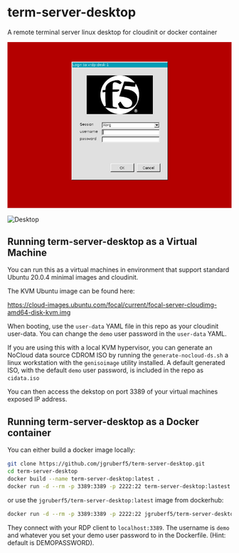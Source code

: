 # term-server-desktop

A remote terminal server linux desktop for cloudinit or docker container

![Login Screen](./assets/login-screen.jpg)

![Desktop](./assets/desktop.png)

## Running term-server-desktop as a Virtual Machine

You can run this as a virtual machines in environment that support standard Ubuntu 20.0.4 minimal images and cloudinit.

The KVM Ubuntu image can be found here:

https://cloud-images.ubuntu.com/focal/current/focal-server-cloudimg-amd64-disk-kvm.img

When booting, use the `user-data` YAML file in this repo as your cloudinit user-data. You can change the `demo` user password in the `user-data` YAML.

If you are using this with a local KVM hypervisor, you can generate an NoCloud data source CDROM ISO by running the `generate-nocloud-ds.sh` a linux workstation with the `genisoimage` utility installed. A default generated ISO, with the default `demo` user password, is included in the repo as `cidata.iso`

You can then access the dekstop on port 3389 of your virtual machines exposed IP address.

## Running term-server-desktop as a Docker container

You can either build a docker image locally:

```bash
git clone https://github.com/jgruberf5/term-server-desktop.git
cd term-server-desktop
docker build --name term-server-desktop:latest .
docker run -d --rm -p 3389:3389 -p 2222:22 term-server-desktop:lastest
```

or use the `jgruberf5/term-server-desktop:latest` image from dockerhub:

```bash
docker run -d --rm -p 3389:3389 -p 2222:22 jgruberf5/term-server-desktop:lastest
```

They connect with your RDP client to `localhost:3389`. The username is `demo` and whatever you set your demo user password to in the Dockerfile. (Hint: default is DEMOPASSWORD).
